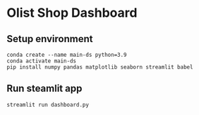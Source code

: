 # Olist Shop Dashboard

## Setup environment
```
conda create --name main-ds python=3.9
conda activate main-ds
pip install numpy pandas matplotlib seaborn streamlit babel
```

## Run steamlit app
```
streamlit run dashboard.py
```
